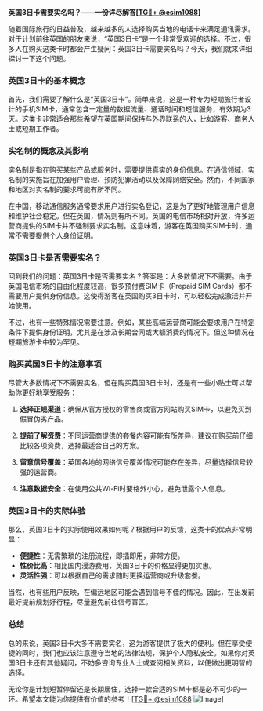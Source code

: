 **英国3日卡需要实名吗？——一份详尽解答[[TG💪+ @esim1088](https://t.me/s/esim1088)]**

随着国际旅行的日益普及，越来越多的人选择购买当地的电话卡来满足通讯需求。对于计划前往英国的朋友来说，“英国3日卡”是一个非常受欢迎的选择。不过，很多人在购买这类卡时都会产生疑问：英国3日卡需要实名吗？今天，我们就来详细探讨一下这个问题。

### 英国3日卡的基本概念

首先，我们需要了解什么是“英国3日卡”。简单来说，这是一种专为短期旅行者设计的手机SIM卡，通常包含一定量的数据流量、通话时间和短信服务，有效期为3天。这类卡非常适合那些希望在英国期间保持与外界联系的人，比如游客、商务人士或短期工作者。

### 实名制的概念及其影响

实名制是指在购买某些产品或服务时，需要提供真实的身份信息。在通信领域，实名制的实施旨在加强用户管理、预防犯罪活动以及保障网络安全。然而，不同国家和地区对实名制的要求可能有所不同。

在中国，移动通信服务通常要求用户进行实名登记，这是为了更好地管理用户信息和维护社会稳定。但在英国，情况则有所不同。英国的电信市场相对开放，许多运营商提供的SIM卡并不强制要求实名制。这意味着，游客在英国购买SIM卡时，通常不需要提供个人身份证明。

### 英国3日卡是否需要实名？

回到我们的问题：英国3日卡是否需要实名？答案是：大多数情况下不需要。由于英国电信市场的自由化程度较高，很多预付费SIM卡（Prepaid SIM Cards）都不需要用户提供身份信息。这使得游客在英国购买3日卡时，可以轻松完成激活并开始使用。

不过，也有一些特殊情况需要注意。例如，某些高端运营商可能会要求用户在特定条件下提供身份证明，尤其是在涉及长期合同或大额消费的情况下。但这种情况在短期旅游卡中较为罕见。

### 购买英国3日卡的注意事项

尽管大多数情况下不需要实名，但在购买英国3日卡时，还是有一些小贴士可以帮助你更好地享受服务：

1. **选择正规渠道**：确保从官方授权的零售商或官方网站购买SIM卡，以避免买到假冒伪劣产品。
   
2. **提前了解资费**：不同运营商提供的套餐内容可能有所差异，建议在购买前仔细比较各项资费，选择最适合自己的方案。

3. **留意信号覆盖**：英国各地的网络信号覆盖情况可能存在差异，尽量选择信号较强的运营商。

4. **注意数据安全**：在使用公共Wi-Fi时要格外小心，避免泄露个人信息。

### 英国3日卡的实际体验

那么，英国3日卡的实际使用效果如何呢？根据用户的反馈，这类卡的优点非常明显：

- **便捷性**：无需繁琐的注册流程，即插即用，非常方便。
- **性价比高**：相比国内漫游费用，英国3日卡的价格显得更加实惠。
- **灵活性强**：可以根据自己的需求随时更换运营商或升级套餐。

当然，也有些用户反映，在偏远地区可能会遇到信号不佳的情况。因此，在出发前最好提前规划好行程，尽量避免前往信号盲区。

### 总结

总的来说，英国3日卡大多不需要实名，这为游客提供了极大的便利。但在享受便捷的同时，我们也应该注意遵守当地的法律法规，保护个人隐私安全。如果你对英国3日卡还有其他疑问，不妨多咨询专业人士或查阅相关资料，以便做出更明智的选择。

无论你是计划短暂停留还是长期居住，选择一款合适的SIM卡都是必不可少的一环。希望本文能为你提供有价值的参考！[[TG💪+ @esim1088](https://t.me/s/esim1088) ![Image](https://i.postimg.cc/4NQfJmqS/Snipaste-2025-05-13-00-14-12.png)]